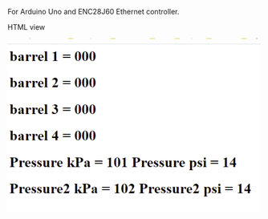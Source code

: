 For Arduino Uno and ENC28J60 Ethernet controller.




HTML view

![alt text](Screenshot_6.png "HTML view")
